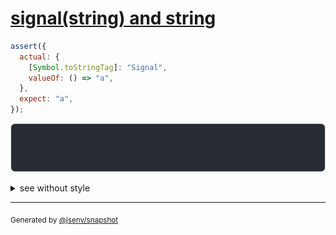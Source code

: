 # [signal(string) and string](../../wrapped_value.test.js#L269)

```js
assert({
  actual: {
    [Symbol.toStringTag]: "Signal",
    valueOf: () => "a",
  },
  expect: "a",
});
```

![img](throw.svg)

<details>
  <summary>see without style</summary>

```console
AssertionError: actual and expect are different

actual: Signal("a")
expect: "a"
```

</details>


---

<sub>
  Generated by <a href="https://github.com/jsenv/core/tree/main/packages/independent/snapshot">@jsenv/snapshot</a>
</sub>

